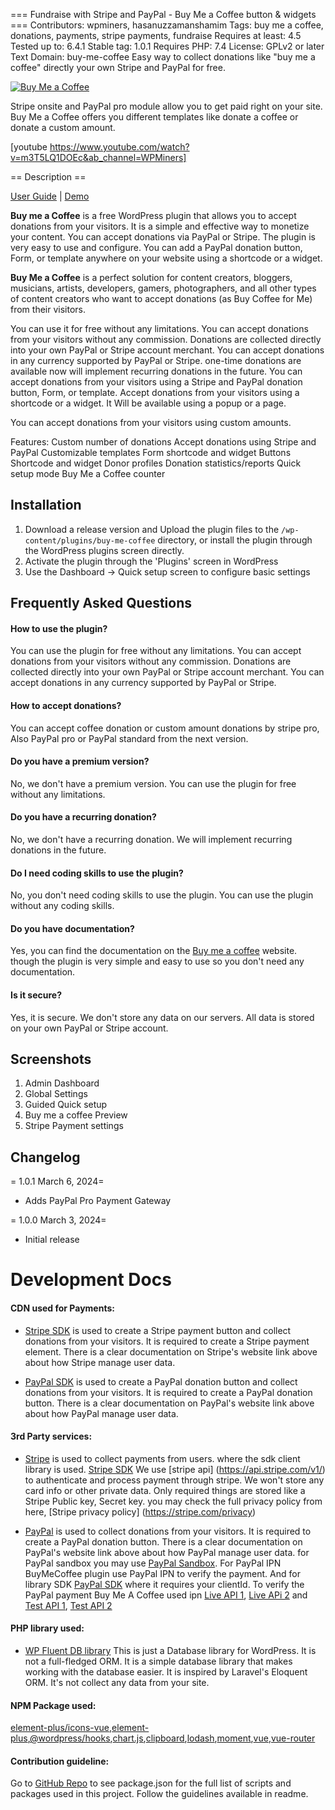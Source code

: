 === Fundraise with Stripe and PayPal - Buy Me a Coffee button & widgets ===
Contributors: wpminers, hasanuzzamanshamim
Tags: buy me a coffee, donations, payments, stripe payments, fundraise
Requires at least: 4.5
Tested up to: 6.4.1
Stable tag: 1.0.1
Requires PHP: 7.4
License: GPLv2 or later
Text Domain: buy-me-coffee
Easy way to collect donations like "buy me a coffee" directly your own Stripe and PayPal for free.

[![Buy Me a Coffee](https://github.com/hasanuzzamanbe/buy-me-coffee/assets/43160844/11d39611-2195-439e-925b-77139c5f124d)](https://www.youtube.com/watch?v=m3T5LQ1DOEc&ab_channel=WPMiners)

Stripe onsite and PayPal pro module allow you to get paid right on your site. Buy Me a Coffee offers you different templates like donate a coffee or donate a custom amount.

[youtube https://www.youtube.com/watch?v=m3T5LQ1DOEc&ab_channel=WPMiners]

== Description ==

[User Guide](https://wpminers.com/buymecoffee/docs/getting-started/quick-setup/) | [Demo](https://wpminers.com/buymecoffee-demo)

**Buy me a Coffee** is a free WordPress plugin that allows you to accept donations from your visitors. It is a simple and effective way to monetize your content. You can accept donations via PayPal or Stripe. The plugin is very easy to use and configure. You can add a PayPal donation button, Form, or template anywhere on your website using a shortcode or a widget.

**Buy Me a Coffee** is a perfect solution for content creators, bloggers, musicians, artists, developers, gamers, photographers, and all other types of content creators who want to accept donations (as Buy Coffee for Me) from their visitors.

You can use it for free without any limitations. You can accept donations from your visitors without any commission.
Donations are collected directly into your own PayPal or Stripe account merchant. You can accept donations in any currency supported by PayPal or Stripe.
one-time donations are available now will implement recurring donations in the future.
You can accept donations from your visitors using a Stripe and PayPal donation button, Form, or template. Accept donations from your visitors using a shortcode or a widget.
It Will be available using a popup or a page.

You can accept donations from your visitors using custom amounts.

Features:
Custom number of donations
Accept donations using Stripe and PayPal
Customizable templates
Form shortcode and widget
Buttons Shortcode and widget
Donor profiles
Donation statistics/reports
Quick setup mode
Buy Me a Coffee counter

## Installation
1. Download a release version and Upload the plugin files to the `/wp-content/plugins/buy-me-coffee` directory, or install the plugin through the WordPress plugins screen directly.
2. Activate the plugin through the 'Plugins' screen in WordPress
3. Use the Dashboard -> Quick setup screen to configure basic settings

## Frequently Asked Questions
#### How to use the plugin?
You can use the plugin for free without any limitations. You can accept donations from your visitors without any commission.
Donations are collected directly into your own PayPal or Stripe account merchant. You can accept donations in any currency supported by PayPal or Stripe.

#### How to accept donations?
You can accept coffee donation or custom amount donations by stripe pro, Also PayPal pro or PayPal standard from the next version.

#### Do you have a premium version?
No, we don't have a premium version. You can use the plugin for free without any limitations.

#### Do you have a recurring donation?
No, we don't have a recurring donation. We will implement recurring donations in the future.

#### Do I need coding skills to use the plugin?
No, you don't need coding skills to use the plugin. You can use the plugin without any coding skills.

#### Do you have documentation?
Yes, you can find the documentation on the [Buy me a coffee](https://wpminers.com/buymecoffee/docs/getting-started/quick-setup/) website.
though the plugin is very simple and easy to use so you don't need any documentation.

#### Is it secure?
Yes, it is secure. We don't store any data on our servers. All data is stored on your own PayPal or Stripe account.

## Screenshots
1. Admin Dashboard
2. Global Settings
3. Guided Quick setup
4. Buy me a coffee Preview
5. Stripe Payment settings

## Changelog
= 1.0.1 March 6, 2024=
- Adds PayPal Pro Payment Gateway

= 1.0.0 March 3, 2024=
- Initial release

# Development Docs
#### CDN used for Payments:
* [Stripe SDK](https://js.stripe.com/v3/)
  is used to create a Stripe payment button and collect donations from your visitors. It is required to create a Stripe payment element. There is a clear documentation on Stripe's website link above about how Stripe manage user data.

* [PayPal SDK](https://developer.paypal.com/sdk/js/reference/)
  is used to create a PayPal donation button and collect donations from your visitors. It is required to create a PayPal donation button. There is a clear documentation on PayPal's website link above about how PayPal manage user data.

#### 3rd Party services:
* [Stripe](https://www.stripe.com)
  is used to collect payments from users. where the sdk client library is used. [Stripe SDK](https://js.stripe.com/v3/)
  We use [stripe api] (https://api.stripe.com/v1/) to authenticate and process payment through stripe. We won't store any card info
  or other private data. Only required things are stored like a Stripe Public key, Secret key.
  you may check the full privacy policy from here,
  [Stripe privacy policy] (https://stripe.com/privacy)

* [PayPal](https://www.paypal.com/)
  is used to collect donations from your visitors. It is required to create a PayPal donation button. There is a clear documentation on PayPal's website link above about how PayPal manage user data.
  for PayPal sandbox you may use [PayPal Sandbox](https://developer.paypal.com/docs/api-basics/sandbox/accounts/).
  For PayPal IPN BuyMeCoffee plugin use PayPal IPN to verify the payment.
  And for library SDK [PayPal SDK](https://www.paypal.com/sdk/js?client-id=) where it requires your clientId.
  To verify the PayPal payment Buy Me A Coffee used ipn [Live API 1](https://ipnpb.paypal.com/cgi-bin/webscr), [Live APi 2](https://ipnpb.paypal.com/cgi-bin/webscr)
  and  [Test API 1](https://ipnpb.sandbox.paypal.com/cgi-bin/webscr), [Test API 2](www.sandbox.paypal.com/cgi-bin/webscr)
#### PHP library used:
* [WP Fluent DB library](https://github.com/hasanuzzamanbe/wp-fluent/)
  This is just a Database library for WordPress. It is not a full-fledged ORM. It is a simple database library that makes working with the database easier. It is inspired by Laravel's Eloquent ORM. It's not collect any data from your site.
#### NPM Package used:
[element-plus/icons-vue](https://www.npmjs.com/package/@element-plus/icons-vue),[element-plus](https://www.npmjs.com/package/element-plus/),[@wordpress/hooks](https://www.npmjs.com/package/@wordpress/hooks),[chart.js](https://www.npmjs.com/package/chart.js),[clipboard](https://www.npmjs.com/package/clipboard),[lodash](https://www.npmjs.com/package/lodash),[moment](https://www.npmjs.com/package/moment),[vue](https://www.npmjs.com/package/vue),[vue-router](https://www.npmjs.com/package/vue-router)

#### Contribution guideline:
Go to [GitHub Repo](https://github.com/hasanuzzamanbe/buy-me-coffee) to see package.json for the full list of scripts and packages used in this project.
Follow the guidelines available in readme.